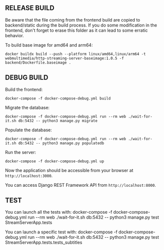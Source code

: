 RELEASE BUILD
-------------------
Be aware that the file coming from the frontend build are copied to backend/static during the build process. If you do some modification in the frontend, don't forget to erase this folder as it can lead to some erratic behavior.

To build base image for amd64 and arm64:

    docker buildx build --push --platform linux/amd64,linux/arm64 -t webmultimedia/http-streaming-server-baseimage:1.0.5 -f backend/Dockerfile.baseimage .

DEBUG BUILD
-------------------

Build the frontend:

    docker-compose -f docker-compose-debug.yml build

Migrate the database:

    docker-compose -f docker-compose-debug.yml run --rm web ./wait-for-it.sh db:5432 -- python3 manage.py migrate

Populate the database:

    docker-compose -f docker-compose-debug.yml run --rm web ./wait-for-it.sh db:5432 -- python3 manage.py populatedb

Run the server:

    docker-compose -f docker-compose-debug.yml up

Now the application should be accessible from your browser at `http://localhost:3000`.

You can access Django REST Framework API from `http://localhost:8000`.

TEST
-------------------

You can launch all the tests with:
    docker-compose -f docker-compose-debug.yml run --rm web ./wait-for-it.sh db:5432 -- python3 manage.py test StreamServerApp.tests


You can launch a specific test with:
    docker-compose -f docker-compose-debug.yml run --rm web ./wait-for-it.sh db:5432 -- python3 manage.py test StreamServerApp.tests.tests_subtitles

